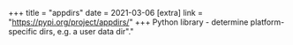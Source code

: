 +++
title = "appdirs"
date = 2021-03-06
[extra]
link = "https://pypi.org/project/appdirs/"
+++
Python library - determine platform-specific dirs, e.g. a user data dir"."

